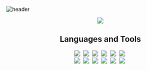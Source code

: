 ![header](https://capsule-render.vercel.app/api?type=soft&height=200&text=Hi+there,+I'm+Inwook+👋&fontColor=fff&fontSize=35&color=1e2127&animation=fadeIn)

<p align="center">
   <img src="https://github-readme-stats.vercel.app/api?username=inwookie&theme=dark&show_icons=false&hide=issues" />
<!--    <img src="https://github-readme-stats.vercel.app/api/top-langs/?username=inwookie&layout=compact&theme=dark" /> -->
 </p>

<h2 align="center"> Languages and Tools </h2>

<div align="center">
  <img src="https://img.shields.io/badge/Swift-FA7343?style=for-the-badge&logo=Swift&logoColor=white"/></a>&nbsp 
  <img src="https://img.shields.io/badge/Python-3776AB?style=for-the-badge&logo=Python&logoColor=white"/></a>&nbsp 
  <img src="https://img.shields.io/badge/Java-007396?style=for-the-badge&logo=Java&logoColor=white"/></a>&nbsp 
  <img src="https://img.shields.io/badge/Javascript-F7DF1E?style=for-the-badge&logo=javascript&logoColor=white"/></a>&nbsp 
  <img src="https://img.shields.io/badge/Html-E34F26?style=for-the-badge&logo=Html5&logoColor=white"/></a>&nbsp 
  <img src="https://img.shields.io/badge/CSS-1572B6?style=for-the-badge&logo=Css3&logoColor=white"/></a>&nbsp </br>
  <img src="https://img.shields.io/badge/Node.js-339933?style=for-the-badge&logo=Node.js&logoColor=white"/></a>&nbsp 
  <img src="https://img.shields.io/badge/Babel-F9DC3E?style=for-the-badge&logo=Babel&logoColor=white"/></a>&nbsp 
  <img src="https://img.shields.io/badge/Pug-A86454?style=for-the-badge&logo=Pug&logoColor=white"/></a>&nbsp 
  <img src="https://img.shields.io/badge/Express-000000?style=for-the-badge&logo=Express&logoColor=white"/></a>&nbsp
  <img src="https://img.shields.io/badge/MongoDB-47A248?style=for-the-badge&logo=MongoDB&logoColor=white"/></a>&nbsp 
  <img src="https://img.shields.io/badge/Flask-000000?style=for-the-badge&logo=Flask&logoColor=white"/></a>&nbsp
  
</p>

<!-- Useful sites:
https://github.com/alexandresanlim/Badges4-README.md-Profile
https://simpleicons.org/?q=react
https://github.com/HaiDang666/awesome-tool-for-readme-profile
https://github.com/anuraghazra/github-readme-stats
https://zzsza.github.io/development/2020/07/10/make-github-profile-readme/ 
-->
